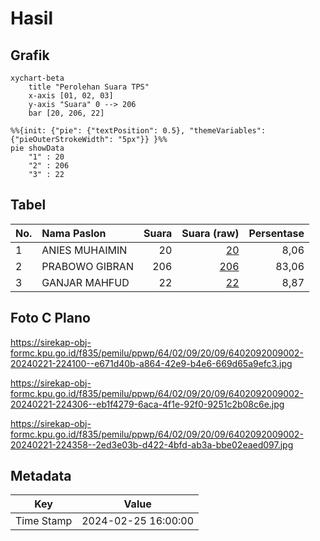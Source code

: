 # Hasil

## Grafik

```mermaid
xychart-beta
    title "Perolehan Suara TPS"
    x-axis [01, 02, 03]
    y-axis "Suara" 0 --> 206
    bar [20, 206, 22]
```

```mermaid
%%{init: {"pie": {"textPosition": 0.5}, "themeVariables": {"pieOuterStrokeWidth": "5px"}} }%%
pie showData
    "1" : 20
    "2" : 206
    "3" : 22
```

## Tabel

| No. | Nama Paslon    | Suara | Suara (raw) | Persentase |
|:--- |:-------------- | -----:| -----------:| ----------:|
| 1   | ANIES MUHAIMIN | 20    | [20][p-1]   | 8,06       |
| 2   | PRABOWO GIBRAN | 206   | [206][p-2]  | 83,06      |
| 3   | GANJAR MAHFUD  | 22    | [22][p-3]   | 8,87       |


[p-1]: https://github.com/gigit-pemilu/pemilu-2024-64-kalimantan-timur/blob/main/pilpres/hitung-suara/sub/64-kalimantan-timur/sub/02-kutai-kartanegara/sub/09-kenohan/sub/2009-kahala-ilir/sub/002-tps/sub/paslon-1.txt
[p-2]: https://github.com/gigit-pemilu/pemilu-2024-64-kalimantan-timur/blob/main/pilpres/hitung-suara/sub/64-kalimantan-timur/sub/02-kutai-kartanegara/sub/09-kenohan/sub/2009-kahala-ilir/sub/002-tps/sub/paslon-2.txt
[p-3]: https://github.com/gigit-pemilu/pemilu-2024-64-kalimantan-timur/blob/main/pilpres/hitung-suara/sub/64-kalimantan-timur/sub/02-kutai-kartanegara/sub/09-kenohan/sub/2009-kahala-ilir/sub/002-tps/sub/paslon-3.txt

## Foto C Plano

https://sirekap-obj-formc.kpu.go.id/f835/pemilu/ppwp/64/02/09/20/09/6402092009002-20240221-224100--e671d40b-a864-42e9-b4e6-669d65a9efc3.jpg

https://sirekap-obj-formc.kpu.go.id/f835/pemilu/ppwp/64/02/09/20/09/6402092009002-20240221-224306--eb1f4279-6aca-4f1e-92f0-9251c2b08c6e.jpg

https://sirekap-obj-formc.kpu.go.id/f835/pemilu/ppwp/64/02/09/20/09/6402092009002-20240221-224358--2ed3e03b-d422-4bfd-ab3a-bbe02eaed097.jpg


## Metadata

| Key        | Value               |
| ---------- | ------------------- |
| Time Stamp | 2024-02-25 16:00:00 |



